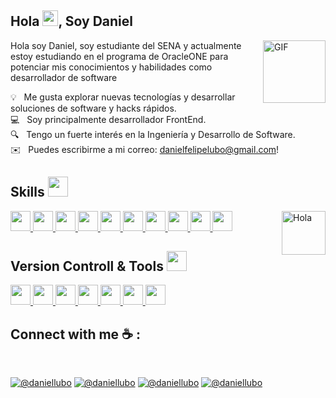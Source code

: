 <h2>Hola <img src="https://media.giphy.com/media/hvRJCLFzcasrR4ia7z/giphy.gif" width="25px">, Soy Daniel</h2>
<img align="right" height="100px" alt="GIF" src="https://i.pinimg.com/originals/e4/26/70/e426702edf874b181aced1e2fa5c6cde.gif" />
<p>Hola soy Daniel, soy estudiante del SENA y actualmente estoy estudiando en el programa de OracleONE para potenciar mis conocimientos y habilidades como desarrollador de software </h2>

💡 &nbsp; Me gusta explorar nuevas tecnologías y desarrollar soluciones de software y hacks rápidos.\
💻 &nbsp; Soy principalmente desarrollador FrontEnd.\
🔍 &nbsp; Tengo un fuerte interés en la Ingeniería y Desarrollo de Software.\
✉️ &nbsp; Puedes escribirme a mi correo: danielfelipelubo@gmail.com!

<div>
  <h2> Skills <img src = "https://media2.giphy.com/media/QssGEmpkyEOhBCb7e1/giphy.gif?cid=ecf05e47a0n3gi1bfqntqmob8g9aid1oyj2wr3ds3mg700bl&rid=giphy.gif" width = 32px> </h2>
  <img alt="Hola" height="70px" width="70px" align="right" src="https://c.tenor.com/fYg91qBpDdgAAAAi/bongo-cat-transparent.gif"></img>
</div>
<a href= https://github.com/Aditya664?tab=repositories&q=&type=&language=javascript&sort= > <img width ='32px' src ='https://raw.githubusercontent.com/rahulbanerjee26/githubAboutMeGenerator/main/icons/javascript.svg'> </a>
<a href= https://github.com/Aditya664?tab=repositories&q=&type=&language=html&sort= > <img width ='32px' src ='https://user-images.githubusercontent.com/25181517/183890598-19a0ac2d-e88a-4005-a8df-1ee36782fde1.png'> </a>
<a href= https://github.com/Aditya664?tab=repositories&q=&type=&language=reactjs&sort= > <img width ='32px' src ='https://raw.githubusercontent.com/rahulbanerjee26/githubAboutMeGenerator/main/icons/reactjs.svg'> </a>
<a href= https://github.com/Aditya664?tab=repositories&q=&type=&language=html&sort= > <img width ='32px' src ='https://github.com/marwin1991/profile-technology-icons/assets/54946572/397c0300-2e47-464e-81eb-6e991c9255fc'> </a>
<a href= https://github.com/Aditya664?tab=repositories&q=&type=&language=html&sort= > <img width ='32px' src ='https://github.com/marwin1991/profile-technology-icons/assets/136815194/5f8c622c-c217-4649-b0a9-7e0ee24bd704'> </a>
<a href= https://github.com/Aditya664?tab=repositories&q=&type=&language=html&sort= > <img width ='32px' src ='https://user-images.githubusercontent.com/25181517/183568594-85e280a7-0d7e-4d1a-9028-c8c2209e073c.png'> </a>
<a href= https://github.com/Aditya664?tab=repositories&q=&type=&language=html&sort= > <img width ='32px' src ='https://user-images.githubusercontent.com/25181517/182884177-d48a8579-2cd0-447a-b9a6-ffc7cb02560e.png'> </a>
<a href= https://github.com/Aditya664?tab=repositories&q=&type=&language=html&sort= > <img width ='32px' src ='https://raw.githubusercontent.com/rahulbanerjee26/githubAboutMeGenerator/main/icons/html.svg'> </a>
<a href= https://github.com/Aditya664?tab=repositories&q=&type=&language=css&sort= > <img width ='32px' src ='https://raw.githubusercontent.com/rahulbanerjee26/githubAboutMeGenerator/main/icons/css.svg'> </a>
<a href= https://github.com/Aditya664?tab=repositories&q=&type=&language=html&sort= > <img width ='32px' src ='https://user-images.githubusercontent.com/25181517/202896760-337261ed-ee92-4979-84c4-d4b829c7355d.png'> </a>
<h2> Version Controll & Tools <img src = "https://media2.giphy.com/media/QssGEmpkyEOhBCb7e1/giphy.gif?cid=ecf05e47a0n3gi1bfqntqmob8g9aid1oyj2wr3ds3mg700bl&rid=giphy.gif" width = 32px> </h2>
<a href= https://github.com/Aditya664?tab=repositories&q=&type=&language=html&sort= > <img width ='32px' src ='https://user-images.githubusercontent.com/25181517/192108372-f71d70ac-7ae6-4c0d-8395-51d8870c2ef0.png'> </a>
<a href= https://github.com/Aditya664?tab=repositories&q=&type=&language=html&sort= > <img width ='32px' src ='https://user-images.githubusercontent.com/25181517/117207330-263ba280-adf4-11eb-9b97-0ac5b40bc3be.png'> </a>
<a href= https://github.com/Aditya664?tab=repositories&q=&type=&language=html&sort= > <img width ='32px' src ='https://user-images.githubusercontent.com/25181517/121401671-49102800-c959-11eb-9f6f-74d49a5e1774.png'> </a>
<a href= https://github.com/Aditya664?tab=repositories&q=&type=&language=html&sort= > <img width ='32px' src ='https://github-production-user-asset-6210df.s3.amazonaws.com/62091613/261395532-b40892ef-efb8-4b0e-a6b5-d1cfc2f3fc35.png'> </a>
<a href= https://github.com/Aditya664?tab=repositories&q=&type=&language=html&sort= > <img width ='32px' src ='https://user-images.githubusercontent.com/25181517/183912952-83784e94-629d-4c34-a961-ae2ae795b662.png'> </a>
<a href= https://github.com/Aditya664?tab=repositories&q=&type=&language=html&sort= > <img width ='32px' src ='https://user-images.githubusercontent.com/25181517/189715289-df3ee512-6eca-463f-a0f4-c10d94a06b2f.png'> </a>
<a href= https://github.com/Aditya664?tab=repositories&q=&type=&language=html&sort= > <img width ='32px' src ='https://user-images.githubusercontent.com/25181517/192108891-d86b6220-e232-423a-bf5f-90903e6887c3.png'> </a>

## Connect with me ☕ :

<br>

[![@daniellubo](https://img.icons8.com/fluency/48/000000/instagram-new.png "@not.denail")](https://www.instagram.com/not.denail/) [![@daniellubo](https://img.icons8.com/fluency/48/000000/facebook.png "@daniellubo")](https://www.facebook.com/danielLubor) [![@daniellubo](https://img.icons8.com/fluency/48/000000/linkedin.png "@daniellubo")](https://www.linkedin.com/in/danilubo/) [![@daniellubo](https://img.icons8.com/fluency/48/000000/twitter-squared.png "@not.denail")](https://twitter.com/not_Denail)

<br>

